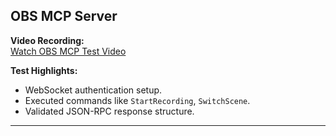 ## OBS MCP Server

**Video Recording:**  
[Watch OBS MCP Test Video](https://drive.google.com/file/d/1YzbIAUn5_htE-_jT6b3MnqKlT1YOpdDX/view?usp=sharing)

**Test Highlights:**
- WebSocket authentication setup.
- Executed commands like `StartRecording`, `SwitchScene`.
- Validated JSON-RPC response structure.

---
